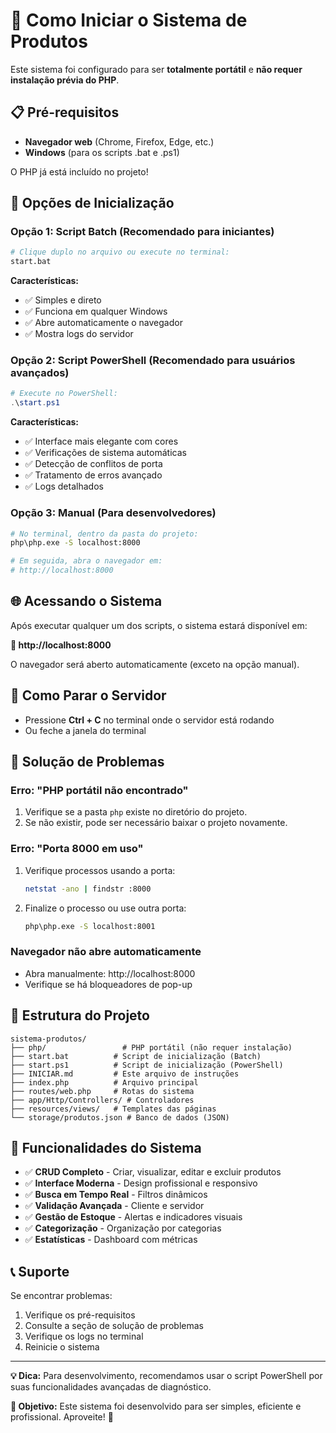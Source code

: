 # 🚀 Como Iniciar o Sistema de Produtos

Este sistema foi configurado para ser **totalmente portátil** e **não requer instalação prévia do PHP**.

## 📋 Pré-requisitos

- **Navegador web** (Chrome, Firefox, Edge, etc.)
- **Windows** (para os scripts .bat e .ps1)

O PHP já está incluído no projeto!

## 🎯 Opções de Inicialização

### Opção 1: Script Batch (Recomendado para iniciantes)

```bash
# Clique duplo no arquivo ou execute no terminal:
start.bat
```

**Características:**
- ✅ Simples e direto
- ✅ Funciona em qualquer Windows
- ✅ Abre automaticamente o navegador
- ✅ Mostra logs do servidor

### Opção 2: Script PowerShell (Recomendado para usuários avançados)

```powershell
# Execute no PowerShell:
.\start.ps1
```

**Características:**
- ✅ Interface mais elegante com cores
- ✅ Verificações de sistema automáticas
- ✅ Detecção de conflitos de porta
- ✅ Tratamento de erros avançado
- ✅ Logs detalhados

### Opção 3: Manual (Para desenvolvedores)

```bash
# No terminal, dentro da pasta do projeto:
php\php.exe -S localhost:8000

# Em seguida, abra o navegador em:
# http://localhost:8000
```

## 🌐 Acessando o Sistema

Após executar qualquer um dos scripts, o sistema estará disponível em:

**🔗 http://localhost:8000**

O navegador será aberto automaticamente (exceto na opção manual).

## 🛑 Como Parar o Servidor

- Pressione **Ctrl + C** no terminal onde o servidor está rodando
- Ou feche a janela do terminal

## 🔧 Solução de Problemas

### Erro: "PHP portátil não encontrado"

1. Verifique se a pasta `php` existe no diretório do projeto.
2. Se não existir, pode ser necessário baixar o projeto novamente.

### Erro: "Porta 8000 em uso"

1. Verifique processos usando a porta:
   ```bash
   netstat -ano | findstr :8000
   ```

2. Finalize o processo ou use outra porta:
   ```bash
   php\php.exe -S localhost:8001
   ```

### Navegador não abre automaticamente

- Abra manualmente: http://localhost:8000
- Verifique se há bloqueadores de pop-up

## 📁 Estrutura do Projeto

```
sistema-produtos/
├── php/                 # PHP portátil (não requer instalação)
├── start.bat          # Script de inicialização (Batch)
├── start.ps1          # Script de inicialização (PowerShell)
├── INICIAR.md         # Este arquivo de instruções
├── index.php          # Arquivo principal
├── routes/web.php     # Rotas do sistema
├── app/Http/Controllers/ # Controladores
├── resources/views/   # Templates das páginas
└── storage/produtos.json # Banco de dados (JSON)
```

## 🎨 Funcionalidades do Sistema

- ✅ **CRUD Completo** - Criar, visualizar, editar e excluir produtos
- ✅ **Interface Moderna** - Design profissional e responsivo
- ✅ **Busca em Tempo Real** - Filtros dinâmicos
- ✅ **Validação Avançada** - Cliente e servidor
- ✅ **Gestão de Estoque** - Alertas e indicadores visuais
- ✅ **Categorização** - Organização por categorias
- ✅ **Estatísticas** - Dashboard com métricas

## 📞 Suporte

Se encontrar problemas:

1. Verifique os pré-requisitos
2. Consulte a seção de solução de problemas
3. Verifique os logs no terminal
4. Reinicie o sistema

---

**💡 Dica:** Para desenvolvimento, recomendamos usar o script PowerShell por suas funcionalidades avançadas de diagnóstico.

**🎯 Objetivo:** Este sistema foi desenvolvido para ser simples, eficiente e profissional. Aproveite! 🚀